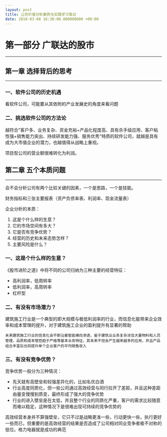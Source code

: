 ```yaml
---
layout: post
title: 公司价值分析案例与实践学习笔记
date: 2018-03-08 16:30:00.000000000 +09:00
---
```


# 第一部分 广联达的股市
---

## 第一章 选择背后的思考
---

### 一、软件公司的历史机遇
看软件公司，可能要从其依附的产业发展史的角度来看问题

### 二、挑选软件公司的方法论
越符合"客户多、业务复杂、资金充裕+产品化程度高、具有杀手级应用、客户粘性强+销售能力突出、持续研发能力强、服务优秀"特质的软件公司，就越是具有成为大市值企业的潜力，也越值得从战略上重视。

项目型公司的营业额很难转化为利润。


## 第二章 五个本质问题
---
会不会分析公司有两个比较关键的因素，一个是思路，一个是技能。

财务指标和三张主要报表（资产负债率表、利润率、现金流量表）

企业分析的本质：
1. 这是个什么样的生意？
2. 它的市场空间有多大？
3. 它是否有竞争优势？
4. 经营的历史和未来态势怎样？
5. 主要风险是什么？

### 一、这是个什么样的生意？
《股市进阶之道》中将不同的公司归纳为三种主要的经营特征：
+ 高利润率，低周转率
+ 低利润率，高周转率
+ 杠杆型

### 二、有没有市场潜力？
建筑施工行业是一个典型的即大规模与极低利润率的行业，而信息化能带来企业效率和成本管理的提升，对于建筑施工企业的盈利提升有显著的帮助
```
未来建筑施工行业的信息化会不断沿着智能横向渗透，鉴于建筑业业务复杂涉及大量物料和人员管理，品质和成本管控趋于严格等基本业务特征，其未来不但会产生越来越多的应用，并且产品组合丰富后也将提升单个企业客户的平均销售收入
```

### 三、有没有竞争优势？
竞争优势一般分为三种情况：
+ 先天就有高壁垒和较强差异化的，比如名优白酒
+ 行业高度同质化，但一些公司通过高效经营与同行拉开了差距，并且这种差距由量变慢慢到质变，最终形成了强大的竞争优势
+ 行业的进入壁垒是在太低，并且整个行业的同质化严重，客户的需求比较随意而难以稳定，这种情况下是很难出现可持续的竞争优势的

高效经营本身并不算强壁垒，它只不过是战略更准一些，行动更快一些，执行更好一些而已，但重要的是高效经营的结果是否造成了公司相对同业竞争者极不对称的低位。格力电器就是成功的典范




